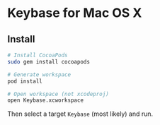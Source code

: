 # Keybase for Mac OS X

## Install

```sh
# Install CocoaPods
sudo gem install cocoapods

# Generate workspace
pod install

# Open workspace (not xcodeproj)
open Keybase.xcworkspace
```

Then select a target ```Keybase``` (most likely) and run.

